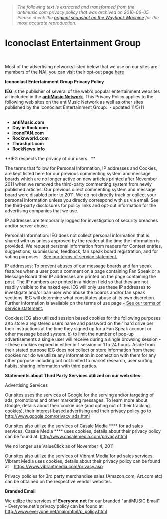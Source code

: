 > *The following text is extracted and transformed from the antimusic.com privacy policy that was archived on 2016-06-05. Please check the [original snapshot on the Wayback Machine](https://web.archive.org/web/20160605235117id_/http%3A//www.ieginc.com/privacy.html) for the most accurate reproduction.*

# Iconoclast Entertainment Group

 

Most of the advertising networks listed below that we use on our sites are members of the NAI, you can visit their opt-out page [here](http://www.networkadvertising.org/managing/opt_out.asp)

**Iconoclast Entertainment Group Privacy Policy**

**IEG** is the publisher of several of the web's popular entertainment websites all included in the **[antiMusic Network](http://www.iconofan.com/)**. This Privacy Policy applies to the following web sites on the antiMusic Network as well as other sites published by the Iconoclast Entertainment Group:  \- updated 11/5/11   
 

* **antiMusic.com**
* **Day in Rock.com**
* **iconoFAN.com**
* **Rocknworld.com**
* **Thrashpit.com**
* **RockNews.info**
 

**IEG respects the privacy of our users.  **

The terms that follow for Personal Information, IP addresses and Cookies, are kept listed here for our previous commenting system and message boards which are no longer active on new articles printed after November 2011 when we removed the third-party commenting system from newly published articles. Our previous direct commenting system and message board were disabled prior to 2011. We do not directly track or collect your personal information unless you directly correspond with us via email. See the third-party disclosures for policy links and opt-out information for the advertising companies that we use. 

IP addresses are temporarily logged for investigation of security breaches and/or server abuse. 

Personal Information: IEG does not collect personal information that is shared with us unless approved by the reader at the time the information is provided. We request personal information from readers for Contest entries, suggestions, submissions, feedback, fan speak board registration, and for voting purposes.   [See our terms of service statement.](https://web.archive.org/web/20160605235117id_/http%3A//www.ieginc.com/tos.html)

IP addresses: To prevent abuses of our message boards and fan speak features when a user post a comment on a page containing Fan Speak or a Message Board their IP addresses are printed on the page containing the post. The IP numbers are printed in a hidden field so that they are not readily visible to the naked eye. IEG will only use these IP addresses to investigate and/or ban user who abuse the boards and/or fan speak sections. IEG will determine what constitutes abuse at its own discretion. Further information is available on the terms of use page - [See our terms of service statement.](https://web.archive.org/web/20160605235117id_/http%3A//www.ieginc.com/tos.html)

Cookies: IEG also utilized session based cookies for the following purposes a)to store a registered users name and password on their hard drive per their instructions at the time they signed up for a Fan Speak account or other message board system. b) to limit the number of pop-up advertisements a single user will receive during a single browsing session -- these cookies expired in either in 1 session or 1 to 24 hours. Aside from their stated purpose IEG does not collect or store information from these cookies nor do we utilize any information in connection with them for any other purpose including but not limited to market research, user surfing habits, sharing information with third parties. 

**Statements about Third Party Services utilized on our web sites:**

Advertising Services

Our sites uses the services of Google for the serving and/or targeting of ads, promotions and other marketing messages. To learn more about Google, details about their cookie use (and opting out of their tracking cookies), their interest-based advertising and their privacy policy go to <http://www.google.com/privacy_ads.html>

Our sites also utilize the services of Casale Media **** for ad sales services, Casale Media **** uses cookies, details about their privacy policy can be found at  <http://www.casalemedia.com/privacy.html>

We no longer use ValueClick as of November 4, 2011 

Our sites also utilize the services of Vibrant Media for ad sales services,  Vibrant Media uses cookies, details about their privacy policy can be found at    <https://www.vibrantmedia.com/privacy.asp>

Privacy policies for 3rd party merchandise sales (Amazon.com, Art.com etc) can be obtained on the respective vendor websites. 

**Branded Email**

We utilize the services of **Everyone.net** for our branded "antiMUSIC Email" - Everyone.net's privacy policy can be found at  <http://www.everyone.net/main/html/p_policy.html>   
 
